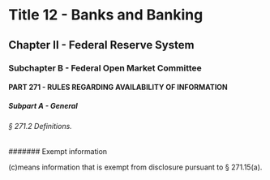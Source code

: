 
# Title 12 - Banks and Banking
## Chapter II - Federal Reserve System
### Subchapter B - Federal Open Market Committee
#### PART 271 - RULES REGARDING AVAILABILITY OF INFORMATION
##### Subpart A - General
###### § 271.2 Definitions.
####### Exempt information

(c)means information that is exempt from disclosure pursuant to § 271.15(a).
